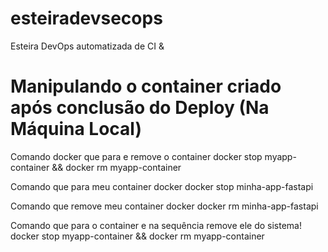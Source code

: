 # esteiradevsecops
Esteira DevOps automatizada de CI &amp;

# Manipulando o container criado após conclusão do Deploy (Na Máquina Local)
Comando docker que para e remove o container
docker stop myapp-container && docker rm myapp-container

Comando que para meu container docker
docker stop minha-app-fastapi

Comando que remove meu container docker
docker rm minha-app-fastapi

Comando que para o container e na sequência remove ele do sistema!
docker stop myapp-container && docker rm myapp-container

